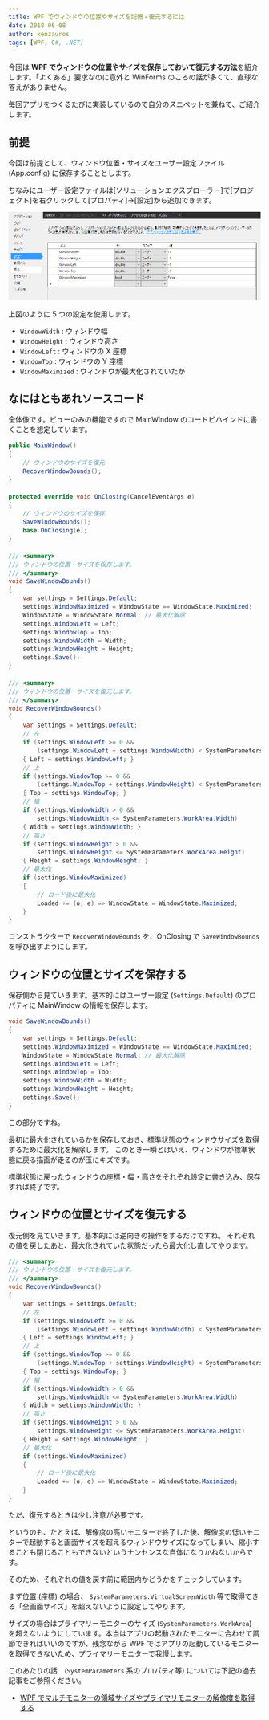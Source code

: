```yaml
---
title: WPF でウィンドウの位置やサイズを記憶・復元するには
date: 2018-06-08
author: kenzauros
tags: [WPF, C#, .NET]
---
```


今回は **WPF でウィンドウの位置やサイズを保存しておいて復元する方法**を紹介します。「よくある」要求なのに意外と WinForms のころの話が多くて、直球な答えがありません。

毎回アプリをつくるたびに実装しているので自分のスニペットを兼ねて、ご紹介します。

## 前提

今回は前提として、ウィンドウ位置・サイズをユーザー設定ファイル (App.config) に保存することとします。

ちなみにユーザー設定ファイルは[ソリューションエクスプローラー]で[プロジェクト]を右クリックして[プロパティ]→[設定]から追加できます。

![WPF のウィンドウ位置・サイズを保存するユーザー設定](images/recover-window-bounds-with-wpf-1.png)

上図のように 5 つの設定を使用します。

* `WindowWidth` : ウィンドウ幅
* `WindowHeight` : ウィンドウ高さ
* `WindowLeft` : ウィンドウの X 座標
* `WindowTop` : ウィンドウの Y 座標
* `WindowMaximized` : ウィンドウが最大化されていたか

## なにはともあれソースコード

全体像です。ビューのみの機能ですので MainWindow のコードビハインドに書くことを想定しています。

```cs
public MainWindow()
{
	// ウィンドウのサイズを復元
	RecoverWindowBounds();
}

protected override void OnClosing(CancelEventArgs e)
{
	// ウィンドウのサイズを保存
	SaveWindowBounds();
	base.OnClosing(e);
}

/// <summary>
/// ウィンドウの位置・サイズを保存します。
/// </summary>
void SaveWindowBounds()
{
	var settings = Settings.Default;
	settings.WindowMaximized = WindowState == WindowState.Maximized;
	WindowState = WindowState.Normal; // 最大化解除
	settings.WindowLeft = Left;
	settings.WindowTop = Top;
	settings.WindowWidth = Width;
	settings.WindowHeight = Height;
	settings.Save();
}

/// <summary>
/// ウィンドウの位置・サイズを復元します。
/// </summary>
void RecoverWindowBounds()
{
	var settings = Settings.Default;
	// 左
	if (settings.WindowLeft >= 0 &&
		(settings.WindowLeft + settings.WindowWidth) < SystemParameters.VirtualScreenWidth)
	{ Left = settings.WindowLeft; }
	// 上
	if (settings.WindowTop >= 0 &&
		(settings.WindowTop + settings.WindowHeight) < SystemParameters.VirtualScreenHeight)
	{ Top = settings.WindowTop; }
	// 幅
	if (settings.WindowWidth > 0 &&
		settings.WindowWidth <= SystemParameters.WorkArea.Width)
	{ Width = settings.WindowWidth; }
	// 高さ
	if (settings.WindowHeight > 0 &&
		settings.WindowHeight <= SystemParameters.WorkArea.Height)
	{ Height = settings.WindowHeight; }
	// 最大化
	if (settings.WindowMaximized)
	{
		// ロード後に最大化
		Loaded += (o, e) => WindowState = WindowState.Maximized;
	}
}
```

コンストラクターで `RecoverWindowBounds` を、OnClosing で `SaveWindowBounds` を呼び出すようにします。

## ウィンドウの位置とサイズを保存する

保存側から見ていきます。基本的にはユーザー設定 (`Settings.Default`) のプロパティに MainWindow の情報を保存します。

```cs
void SaveWindowBounds()
{
	var settings = Settings.Default;
	settings.WindowMaximized = WindowState == WindowState.Maximized;
	WindowState = WindowState.Normal; // 最大化解除
	settings.WindowLeft = Left;
	settings.WindowTop = Top;
	settings.WindowWidth = Width;
	settings.WindowHeight = Height;
	settings.Save();
}
```

この部分ですね。

最初に最大化されているかを保存しておき、標準状態のウィンドウサイズを取得するために最大化を解除します。
このとき一瞬とはいえ、ウィンドウが標準状態に戻る描画が走るのが玉にキズです。

標準状態に戻ったウィンドウの座標・幅・高さをそれぞれ設定に書き込み、保存すれば終了です。

## ウィンドウの位置とサイズを復元する

復元側を見ていきます。基本的には逆向きの操作をするだけですね。
それぞれの値を戻したあと、最大化されていた状態だったら最大化し直してやります。

```cs
/// <summary>
/// ウィンドウの位置・サイズを復元します。
/// </summary>
void RecoverWindowBounds()
{
	var settings = Settings.Default;
	// 左
	if (settings.WindowLeft >= 0 &&
		(settings.WindowLeft + settings.WindowWidth) < SystemParameters.VirtualScreenWidth)
	{ Left = settings.WindowLeft; }
	// 上
	if (settings.WindowTop >= 0 &&
		(settings.WindowTop + settings.WindowHeight) < SystemParameters.VirtualScreenHeight)
	{ Top = settings.WindowTop; }
	// 幅
	if (settings.WindowWidth > 0 &&
		settings.WindowWidth <= SystemParameters.WorkArea.Width)
	{ Width = settings.WindowWidth; }
	// 高さ
	if (settings.WindowHeight > 0 &&
		settings.WindowHeight <= SystemParameters.WorkArea.Height)
	{ Height = settings.WindowHeight; }
	// 最大化
	if (settings.WindowMaximized)
	{
		// ロード後に最大化
		Loaded += (o, e) => WindowState = WindowState.Maximized;
	}
}
```

ただ、復元するときは少し注意が必要です。

というのも、たとえば、解像度の高いモニターで終了した後、解像度の低いモニターで起動すると画面サイズを超えるウィンドウサイズになってしまい、縮小することも閉じることもできないというナンセンスな自体になりかねないからです。

そのため、それぞれの値を戻す前に範囲内かどうかをチェックしています。

まず位置 (座標) の場合、 `SystemParameters.VirtualScreenWidth` 等で取得できる「全画面サイズ」を超えないように設定してやります。

サイズの場合はプライマリーモニターのサイズ (`SystemParameters.WorkArea`) を超えないようにしています。本当はアプリの起動されたモニターに合わせて調節できればいいのですが、残念ながら WPF ではアプリの起動しているモニターを取得できないため、プライマリーモニターで我慢します。

このあたりの話　(`SystemParameters` 系のプロパティ等) については下記の過去記事をご参照ください。

- [WPF でマルチモニターの領域サイズやプライマリモニターの解像度を取得する](https://mseeeen.msen.jp/get-screen-bounds-with-multiple-monitors-in-wpf/)